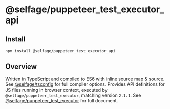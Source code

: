 # @selfage/puppeteer_test_executor_api

## Install

`npm install @selfage/puppeteer_test_executor_api`

## Overview

Written in TypeScript and compiled to ES6 with inline source map & source. See [@selfage/tsconfig](https://www.npmjs.com/package/@selfage/tsconfig) for full compiler options. Provides API definitions for JS files running in browser context, executed by `@selfage/puppeteer_test_executor`, matching version `2.1.1`. See [@selfage/puppeteer_test_executor](https://www.npmjs.com/package/@selfage/puppeteer_test_executor) for full document.
